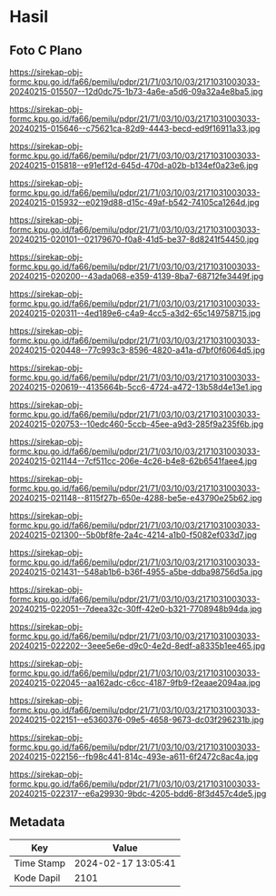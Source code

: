 # Hasil

## Foto C Plano

https://sirekap-obj-formc.kpu.go.id/fa66/pemilu/pdpr/21/71/03/10/03/2171031003033-20240215-015507--12d0dc75-1b73-4a6e-a5d6-09a32a4e8ba5.jpg

https://sirekap-obj-formc.kpu.go.id/fa66/pemilu/pdpr/21/71/03/10/03/2171031003033-20240215-015646--c75621ca-82d9-4443-becd-ed9f16911a33.jpg

https://sirekap-obj-formc.kpu.go.id/fa66/pemilu/pdpr/21/71/03/10/03/2171031003033-20240215-015818--e91ef12d-645d-470d-a02b-b134ef0a23e6.jpg

https://sirekap-obj-formc.kpu.go.id/fa66/pemilu/pdpr/21/71/03/10/03/2171031003033-20240215-015932--e0219d88-d15c-49af-b542-74105ca1264d.jpg

https://sirekap-obj-formc.kpu.go.id/fa66/pemilu/pdpr/21/71/03/10/03/2171031003033-20240215-020101--02179670-f0a8-41d5-be37-8d8241f54450.jpg

https://sirekap-obj-formc.kpu.go.id/fa66/pemilu/pdpr/21/71/03/10/03/2171031003033-20240215-020200--43ada068-e359-4139-8ba7-68712fe3449f.jpg

https://sirekap-obj-formc.kpu.go.id/fa66/pemilu/pdpr/21/71/03/10/03/2171031003033-20240215-020311--4ed189e6-c4a9-4cc5-a3d2-65c149758715.jpg

https://sirekap-obj-formc.kpu.go.id/fa66/pemilu/pdpr/21/71/03/10/03/2171031003033-20240215-020448--77c993c3-8596-4820-a41a-d7bf0f6064d5.jpg

https://sirekap-obj-formc.kpu.go.id/fa66/pemilu/pdpr/21/71/03/10/03/2171031003033-20240215-020619--4135664b-5cc6-4724-a472-13b58d4e13e1.jpg

https://sirekap-obj-formc.kpu.go.id/fa66/pemilu/pdpr/21/71/03/10/03/2171031003033-20240215-020753--10edc460-5ccb-45ee-a9d3-285f9a235f6b.jpg

https://sirekap-obj-formc.kpu.go.id/fa66/pemilu/pdpr/21/71/03/10/03/2171031003033-20240215-021144--7cf511cc-206e-4c26-b4e8-62b6541faee4.jpg

https://sirekap-obj-formc.kpu.go.id/fa66/pemilu/pdpr/21/71/03/10/03/2171031003033-20240215-021148--8115f27b-650e-4288-be5e-e43790e25b62.jpg

https://sirekap-obj-formc.kpu.go.id/fa66/pemilu/pdpr/21/71/03/10/03/2171031003033-20240215-021300--5b0bf8fe-2a4c-4214-a1b0-f5082ef033d7.jpg

https://sirekap-obj-formc.kpu.go.id/fa66/pemilu/pdpr/21/71/03/10/03/2171031003033-20240215-021431--548ab1b6-b36f-4955-a5be-ddba98756d5a.jpg

https://sirekap-obj-formc.kpu.go.id/fa66/pemilu/pdpr/21/71/03/10/03/2171031003033-20240215-022051--7deea32c-30ff-42e0-b321-7708948b94da.jpg

https://sirekap-obj-formc.kpu.go.id/fa66/pemilu/pdpr/21/71/03/10/03/2171031003033-20240215-022202--3eee5e6e-d9c0-4e2d-8edf-a8335b1ee465.jpg

https://sirekap-obj-formc.kpu.go.id/fa66/pemilu/pdpr/21/71/03/10/03/2171031003033-20240215-022045--aa162adc-c6cc-4187-9fb9-f2eaae2094aa.jpg

https://sirekap-obj-formc.kpu.go.id/fa66/pemilu/pdpr/21/71/03/10/03/2171031003033-20240215-022151--e5360376-09e5-4658-9673-dc03f296231b.jpg

https://sirekap-obj-formc.kpu.go.id/fa66/pemilu/pdpr/21/71/03/10/03/2171031003033-20240215-022156--fb98c441-814c-493e-a611-6f2472c8ac4a.jpg

https://sirekap-obj-formc.kpu.go.id/fa66/pemilu/pdpr/21/71/03/10/03/2171031003033-20240215-022317--e6a29930-9bdc-4205-bdd6-8f3d457c4de5.jpg


## Metadata

| Key        | Value               |
| ---------- | ------------------- |
| Time Stamp | 2024-02-17 13:05:41 |
| Kode Dapil | 2101                |



